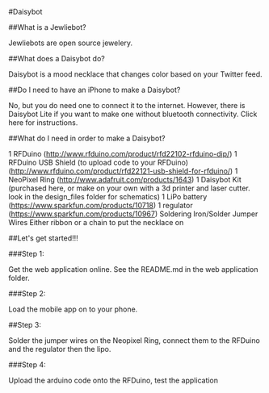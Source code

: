 #Daisybot

##What is a Jewliebot?

Jewliebots are open source jewelery.

##What does a Daisybot do?

Daisybot is a mood necklace that changes color based on your Twitter feed.

##Do I need to have an iPhone to make a Daisybot? 

No, but you do need one to connect it to the internet. However, there is Daisybot Lite if you want to make one without bluetooth connectivity. Click here for instructions.  

##What do I need in order to make a Daisybot?

1 RFDuino (http://www.rfduino.com/product/rfd22102-rfduino-dip/)
1 RFDuino USB Shield (to upload code to your RFDuino) (http://www.rfduino.com/product/rfd22121-usb-shield-for-rfduino/)
1 NeoPixel Ring (http://www.adafruit.com/products/1643)
1 Daisybot Kit (purchased here, or make on your own with a 3d printer and laser cutter. look in the design_files folder for schematics)
1 LiPo battery (https://www.sparkfun.com/products/10718)
1 regulator (https://www.sparkfun.com/products/10967)
Soldering Iron/Solder
Jumper Wires
Either ribbon or a chain to put the necklace on

##Let's get started!!!

###Step 1:

Get the web application online. See the README.md in the web application folder. 

###Step 2:

Load the mobile app on to your phone. 

##Step 3: 

Solder the jumper wires on the Neopixel Ring, connect them to the RFDuino and the regulator then the lipo. 

###Step 4:

Upload the arduino code onto the RFDuino, test the application
